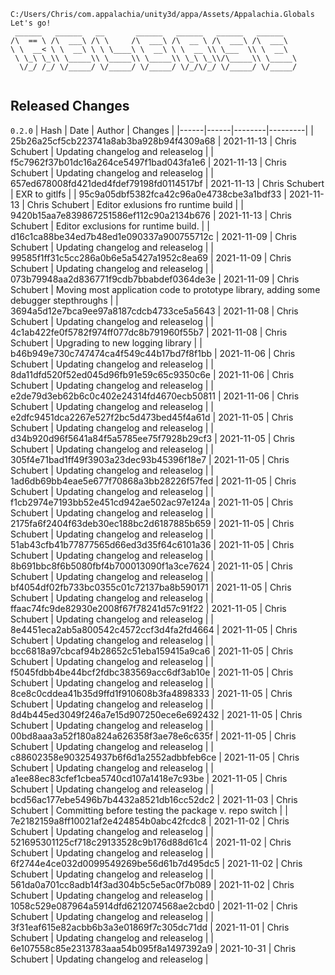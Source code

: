 ```
C:/Users/Chris/com.appalachia/unity3d/appa/Assets/Appalachia.Globals
Let's go!  
 ______   ______   __       ______   ______   ______   ______    
/\  == \ /\  ___\ /\ \     /\  ___\ /\  __ \ /\  ___\ /\  ___\   
\ \  __< \ \  __\ \ \ \____\ \  __\ \ \  __ \\ \___  \\ \  __\   
 \ \_\ \_\\ \_____\\ \_____\\ \_____\\ \_\ \_\\/\_____\\ \_____\ 
  \/_/ /_/ \/_____/ \/_____/ \/_____/ \/_/\/_/ \/_____/ \/_____/ 
                                                                 
```


## Released Changes

`0.2.0`
| Hash | Date | Author | Changes |
|------|------|--------|---------|
| 25b26a25cf5cb223741a8ab3ba928b94f4309a68 | 2021-11-13 | Chris Schubert | Updating changelog and releaselog |
| f5c7962f37b01dc16a264ce5497f1bad043fa1e6 | 2021-11-13 | Chris Schubert | Updating changelog and releaselog |
| 657ed678008fd421ded4fdef79198fd0114517bf | 2021-11-13 | Chris Schubert | EXR to gitlfs |
| 95c9a05dbf5382fca42c96a0e4738cbe3a1bdf33 | 2021-11-13 | Chris Schubert | Editor exlusions fro runtime build |
| 9420b15aa7e839867251586ef112c90a2134b676 | 2021-11-13 | Chris Schubert | Editor exclusions for runtime build. |
| d16c1ca88be34ed7b48ed1e090337a900755712c | 2021-11-09 | Chris Schubert | Updating changelog and releaselog |
| 99585f1ff31c5cc286a0b6e5a5427a1952c8ea69 | 2021-11-09 | Chris Schubert | Updating changelog and releaselog |
| 073b79948aa2d836771f9cdb7bbabdef0364de3e | 2021-11-09 | Chris Schubert | Moving most application code to prototype library, adding some debugger stepthroughs |
| 3694a5d12e7bca9ee97a8187cdcb4733ce5a5643 | 2021-11-08 | Chris Schubert | Updating changelog and releaselog |
| 4c1ab422fe0f5782f974ff077dc8b791960f55b7 | 2021-11-08 | Chris Schubert | Upgrading to new logging library |
| b46b949e730c747474ca4f549c44b17bd7f8f1bb | 2021-11-06 | Chris Schubert | Updating changelog and releaselog |
| 8da11dfd520f52ed045d96fb91e59c65c9350c6e | 2021-11-06 | Chris Schubert | Updating changelog and releaselog |
| e2de79d3eb62b6c0c402e24314fd4670ecb50811 | 2021-11-06 | Chris Schubert | Updating changelog and releaselog |
| e2dfc9451dca2267e527f2bc5d473bed45f4a61d | 2021-11-05 | Chris Schubert | Updating changelog and releaselog |
| d34b920d96f5641a84f5a5785ee75f7928b29cf3 | 2021-11-05 | Chris Schubert | Updating changelog and releaselog |
| 305f4e71bad1ff49f3903a23dec93b45396f18e7 | 2021-11-05 | Chris Schubert | Updating changelog and releaselog |
| 1ad6db69bb4eae5e677f70868a3bb28226f57fed | 2021-11-05 | Chris Schubert | Updating changelog and releaselog |
| f1cb2974e7193bb52e451cd942ae502ac97e124a | 2021-11-05 | Chris Schubert | Updating changelog and releaselog |
| 2175fa6f2404f63deb30ec188bc2d6187885b659 | 2021-11-05 | Chris Schubert | Updating changelog and releaselog |
| 51ab43cfb41b77877565d66ed3d35f64c6101a36 | 2021-11-05 | Chris Schubert | Updating changelog and releaselog |
| 8b691bbc8f6b5080fbf4b700013090f1a3ce7624 | 2021-11-05 | Chris Schubert | Updating changelog and releaselog |
| bf4054df02fb733bc0355c01c72137ba8b590171 | 2021-11-05 | Chris Schubert | Updating changelog and releaselog |
| ffaac74fc9de82930e2008f67f78241d57c91f22 | 2021-11-05 | Chris Schubert | Updating changelog and releaselog |
| 8e4451eca2ab5a800542c4572ccf3d4fa2fd4664 | 2021-11-05 | Chris Schubert | Updating changelog and releaselog |
| bcc6818a97cbcaf94b28652c51eba159415a9ca6 | 2021-11-05 | Chris Schubert | Updating changelog and releaselog |
| f5045fdbb4be44bcf2fdbc383569acc6df3ab10e | 2021-11-05 | Chris Schubert | Updating changelog and releaselog |
| 8ce8c0cddea41b35d9ffd1f910608b3fa4898333 | 2021-11-05 | Chris Schubert | Updating changelog and releaselog |
| 8d4b445ed3049f246a7e15d907250ece6e692432 | 2021-11-05 | Chris Schubert | Updating changelog and releaselog |
| 00bd8aaa3a52f180a824a626358f3ae78e6c635f | 2021-11-05 | Chris Schubert | Updating changelog and releaselog |
| c88602358e903254937b6f6d1a2552adbbfeb6ce | 2021-11-05 | Chris Schubert | Updating changelog and releaselog |
| a1ee88ec83cfef1cbea5740cd107a1418e7c93be | 2021-11-05 | Chris Schubert | Updating changelog and releaselog |
| bcd56ac177ebe5496b7b4432a8521db16cc52dc2 | 2021-11-03 | Chris Schubert | Committing before testing the package v. repo switch |
| 7e2182159a8ff10021af2e424854b0abc42fcdc8 | 2021-11-02 | Chris Schubert | Updating changelog and releaselog |
| 521695301125cf718c29133528c9b176d88d61c4 | 2021-11-02 | Chris Schubert | Updating changelog and releaselog |
| 6f2744e4ce032d0099549269be56d61b7d495dc5 | 2021-11-02 | Chris Schubert | Updating changelog and releaselog |
| 561da0a701cc8adb14f3ad304b5c5e5ac0f7b089 | 2021-11-02 | Chris Schubert | Updating changelog and releaselog |
| 1058c529e087964a5914dfd6212074568ae2cbd0 | 2021-11-02 | Chris Schubert | Updating changelog and releaselog |
| 3f31eaf615e82acbb6b3a3e01869f7c305dc71dd | 2021-11-01 | Chris Schubert | Updating changelog and releaselog |
| 6e107558c85e2313783aaa54b095f8a1497392a9 | 2021-10-31 | Chris Schubert | Updating changelog and releaselog |
